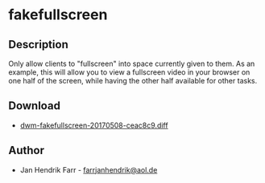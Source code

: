 fakefullscreen
==============

Description
-----------

Only allow clients to "fullscreen" into space currently given to them. As an example, this will allow you to view a fullscreen video in your browser on one half of the screen, while having the other half available for other tasks.

Download
--------

* [dwm-fakefullscreen-20170508-ceac8c9.diff](dwm-fakefullscreen-20170508-ceac8c9.diff)

Author
------

* Jan Hendrik Farr - <farrjanhendrik@aol.de>
